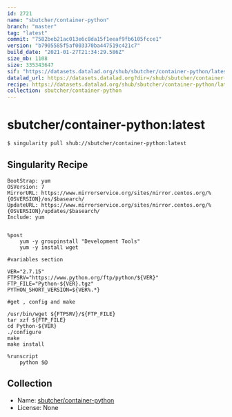 ```yaml
---
id: 2721
name: "sbutcher/container-python"
branch: "master"
tag: "latest"
commit: "7582beb21ac013e6c8da15f1eeaf9fb6105fcce1"
version: "b7905585f5af003370ba447519c421c7"
build_date: "2021-01-27T21:34:29.586Z"
size_mb: 1108
size: 335343647
sif: "https://datasets.datalad.org/shub/sbutcher/container-python/latest/2021-01-27-7582beb2-b7905585/b7905585f5af003370ba447519c421c7.simg"
datalad_url: https://datasets.datalad.org?dir=/shub/sbutcher/container-python/latest/2021-01-27-7582beb2-b7905585/
recipe: https://datasets.datalad.org/shub/sbutcher/container-python/latest/2021-01-27-7582beb2-b7905585/Singularity
collection: sbutcher/container-python
---
```


# sbutcher/container-python:latest

```bash
$ singularity pull shub://sbutcher/container-python:latest
```

## Singularity Recipe

```singularity
BootStrap: yum
OSVersion: 7
MirrorURL: https://www.mirrorservice.org/sites/mirror.centos.org/%{OSVERSION}/os/$basearch/
UpdateURL: https://www.mirrorservice.org/sites/mirror.centos.org/%{OSVERSION}/updates/$basearch/
Include: yum


%post
    yum -y groupinstall "Development Tools"
    yum -y install wget

#variables section

VER="2.7.15"
FTPSRV="https://www.python.org/ftp/python/${VER}"
FTP_FILE="Python-${VER}.tgz"
PYTHON_SHORT_VERSION=${VER%.*}

#get , config and make

/usr/bin/wget ${FTPSRV}/${FTP_FILE}
tar xzf ${FTP_FILE}
cd Python-${VER}
./configure
make
make install

%runscript
    python $@
```

## Collection

 - Name: [sbutcher/container-python](https://github.com/sbutcher/container-python)
 - License: None


